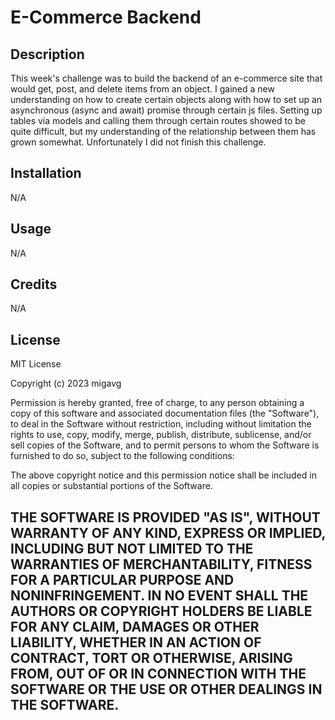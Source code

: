 # E-Commerce Backend

## Description

This week's challenge was to build the backend of an e-commerce site that would get, post, and delete items from an object. I gained a new understanding on how to create certain objects along with how to set up an asynchronous (async and await) promise through certain js files. Setting up tables via models and calling them through certain routes showed to be quite difficult, but my understanding of the relationship between them has grown somewhat. Unfortunately I did not finish this challenge.


## Installation

N/A


## Usage

N/A

## Credits

N/A

## License

MIT License

Copyright (c) 2023 migavg

Permission is hereby granted, free of charge, to any person obtaining a copy
of this software and associated documentation files (the "Software"), to deal
in the Software without restriction, including without limitation the rights
to use, copy, modify, merge, publish, distribute, sublicense, and/or sell
copies of the Software, and to permit persons to whom the Software is
furnished to do so, subject to the following conditions:

The above copyright notice and this permission notice shall be included in all
copies or substantial portions of the Software.

THE SOFTWARE IS PROVIDED "AS IS", WITHOUT WARRANTY OF ANY KIND, EXPRESS OR
IMPLIED, INCLUDING BUT NOT LIMITED TO THE WARRANTIES OF MERCHANTABILITY,
FITNESS FOR A PARTICULAR PURPOSE AND NONINFRINGEMENT. IN NO EVENT SHALL THE
AUTHORS OR COPYRIGHT HOLDERS BE LIABLE FOR ANY CLAIM, DAMAGES OR OTHER
LIABILITY, WHETHER IN AN ACTION OF CONTRACT, TORT OR OTHERWISE, ARISING FROM,
OUT OF OR IN CONNECTION WITH THE SOFTWARE OR THE USE OR OTHER DEALINGS IN THE
SOFTWARE.
---
